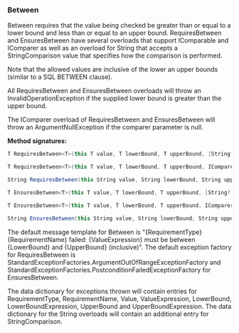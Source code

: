 ### Between

Between requires that the value being checked be greater than or
equal to a lower bound and less than or equal to an upper bound. RequiresBetween 
and EnsuresBetween have several overloads that support IComparable<T> and IComparer<T> 
as well as an overload for String that accepts a StringComparison value that 
specifies how the comparison is performed.

Note that the allowed values are inclusive of the lower an upper bounds (similar
to a SQL BETWEEN clause).

All RequiresBetween and EnsuresBetween overloads will throw an InvalidOperationException 
if the supplied lower bound is greater than the upper bound.

The IComparer<T> overload of RequiresBetween and EnsuresBetween will throw an
ArgumentNullException if the comparer parameter is null.

**Method signatures:**
```C#
T RequiresBetween<T>(this T value, T lowerBound, T upperBound, [String? messageTemplate = null], [IExceptionFactory? exceptionFactory = null], [String? valueExpression = null], [String? lowerBoundExpression = null], [String? upperBoundExpression = null]) where T : IComparable<T>

T RequiresBetween<T>(this T value, T lowerBound, T upperBound, IComparer<T> comparer, [String? messageTemplate = null], [IExceptionFactory? exceptionFactory = null], [String? valueExpression = null], [String? lowerBoundExpression = null], [String? upperBoundExpression = null])

String RequiresBetween(this String value, String lowerBound, String upperBound, StringComparison comparisonType, [String? messageTemplate = null], [IExceptionFactory? exceptionFactory = null], [String? valueExpression = null], [String? lowerBoundExpression = null], [String? upperBoundExpression = null])

T EnsuresBetween<T>(this T value, T lowerBound, T upperBound, [String? messageTemplate = null], [IExceptionFactory? exceptionFactory = null], [String? valueExpression = null], [String? lowerBoundExpression = null], [String? upperBoundExpression = null]) where T : IComparable<T>

T EnsuresBetween<T>(this T value, T lowerBound, T upperBound, IComparer<T> comparer, [String? messageTemplate = null], [IExceptionFactory? exceptionFactory = null], [String? valueExpression = null], [String? lowerBoundExpression = null], [String? upperBoundExpression = null])

String EnsuresBetween(this String value, String lowerBound, String upperBound, StringComparison comparisonType, [String? messageTemplate = null], [IExceptionFactory? exceptionFactory = null], [String? valueExpression = null], [String? lowerBoundExpression = null], [String? upperBoundExpression = null])
```

The default message template for Between is "{RequirementType} {RequirementName} failed: {ValueExpression} must be between {LowerBound} and {UpperBound} (inclusive)".
The default exception factory for RequiresBetween is StandardExceptionFactories.ArgumentOutOfRangeExceptionFactory
and StandardExceptionFactories.PostconditionFailedExceptionFactory for 
EnsuresBetween.

The data dictionary for exceptions thrown will contain entries for RequirementType,
RequirementName, Value, ValueExpression, LowerBound, LowerBoundExpression, UpperBound
and UpperBoundExpression. The data dictionary for the String overloads will 
contain an additional entry for StringComparison.

